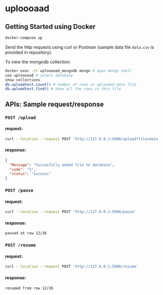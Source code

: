 # uploooaad

## Getting Started using Docker

```sh
docker-compose up
```

Send the http requests using curl or Postman (sample data file `data.csv` is provided in repository).

To view the mongodb collection:

```sh
docker exec -it uploooaad_mongodb mongo # open mongo shell
use uploooaad # select database
show collections
db.uploadtest.count() # number of rows in uploaded data file
db.uploadtest.find() # show all the rows in this file
```

## APIs: Sample request/response

### `POST /upload`

#### request:

```sh
curl --location --request POST 'http://127.0.0.1:5000/upload?file=data.csv' --form 'file=@/Users/rajdeep/uploooaad/data.csv'
```

#### response:

```json
{
  "Message": "Succesfully added file to database",
  "code": "1",
  "status": "success"
}
```

### `POST /pause`

#### request:

```sh
curl --location --request POST 'http://127.0.0.1:5000/pause'
```

#### response:

```sh
paused at row 12/26
```

### `POST /resume`

#### request:

```sh
curl --location --request POST 'http://127.0.0.1:5000/resume'
```

#### response:

```sh
resumed from row 12/26
```

